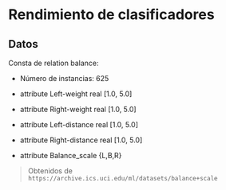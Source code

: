 # Rendimiento de clasificadores 
## Datos 
Consta de relation balance:
+ Número de instancias: 625

+ attribute Left-weight real [1.0, 5.0]
+ attribute Right-weight real [1.0, 5.0]
+ attribute Left-distance real [1.0, 5.0]
+ attribute Right-distance real [1.0, 5.0]
+ attribute Balance_scale {L,B,R}

> Obtenidos de `https://archive.ics.uci.edu/ml/datasets/balance+scale`